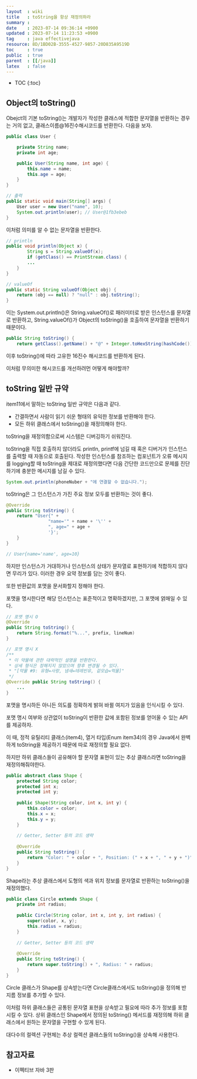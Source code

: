 ```yaml
---
layout  : wiki
title   : toString을 항상 재정의하라 
summary : 
date    : 2023-07-14 09:36:14 +0900
updated : 2023-07-14 11:23:53 +0900
tag     : java effectivejava
resource: 8D/1BD02B-3555-4527-9857-20D835A9519D
toc     : true
public  : true
parent  : [[/java]]
latex   : false
---
```

* TOC
{:toc}

## Object의 toString()

Obejct의 기본 toString()는 개발자가 작성한 클래스에 적합한 문자열을 반환하는 경우는 거의 없고, 클래스이름@16진수해시코드를 반환한다. 다음을 보자.

```java
public class User {

    private String name;
    private int age;

    public User(String name, int age) {
        this.name = name;
        this.age = age;
    }
}

// 출력 
public static void main(String[] args) {
    User user = new User("name", 10);
    System.out.println(user); // User@1fb3ebeb
}
```

이처럼 의미를 알 수 없는 문자열을 반환한다.

```java
// println 
public void println(Object x) {
        String s = String.valueOf(x);
        if (getClass() == PrintStream.class) {
        ...
    }
}

// valueOf
public static String valueOf(Object obj) {
    return (obj == null) ? "null" : obj.toString();
}
```

이는 System.out.println()은 String.valueOf()로 패러미터로 받은 인스턴스를 문자열로 반환하고, String.valueOf()가 Object의 toString()을 호출하여 문자열을 반환하기 때문이다.

```java
public String toString() {
    return getClass().getName() + "@" + Integer.toHexString(hashCode());
```

이후 toString()에 따라 고유한 16진수 해시코드를 반환하게 된다.

이처럼 무의미한 해시코드를 개선하려먼 어떻게 해야할까?

## toString 일반 규약

item11에서 말하는 toString 일반 규약은 다음과 같다.

- 간결하면서 사람이 읽기 쉬운 형태의 유익한 정보를 반환해야 한다.
- 모든 하위 클래스에서 toString()을 재정의해야 한다.

toString을 재정의함으로써 시스템은 디버깅하기 쉬워진다.

toString을 직접 호출하지 않더라도 println, printf에 넘길 때 혹은 디버거가 인스턴스를 출력할 때 자동으로 호출된다. 작성한 인스턴스를 참조하는 컴포넌트가 오류 메시지를 logging할 때 toString을 제대로 재정의했다면 다음 간단한 코드만으로 문제를 진단하기에 충분한 메시지를 남길 수 있다.

```java
System.out.println(phoneNuber + "에 연결할 수 없습니다.");
```

toString은 그 인스턴스가 가진 주요 정보 모두를 반환하는 것이 좋다.

```java
@Override
public String toString() {
    return "User{" +
                "name='" + name + '\'' +
                ", age=" + age +
                '}';
    }
}

// User{name='name', age=10}
```

하지만 인스턴스가 거대하거나 인스턴스의 상태가 문자열로 표현하기에 적합하지 않다면 무리가 있다. 이러한 경우 요약 정보를 담는 것이 좋다.

또한 반환값의 포맷을 문서화할지 정해야 한다.

포맷을 명시한다면 해당 인스턴스는 표준적이고 명확하겠지만, 그 포맷에 얽매일 수 있다.

```java
// 포맷 명시 O
@Override
public String toString() {
    return String.format("%...", prefix, lineNum)
}

// 포맷 명시 X
/**
 * 이 약물에 관한 대략적인 설명을 반환한다.
 * 상세 형식은 정해지지 않았으며 향후 변경될 수 있다.
 * "[약물 #9: 유형=사랑, 냄새=테레빈유, 겉모습=먹물]"
 */
@Override public String toString() {
    ... 
}
```

포맷을 명시하든 아니든 의도를 정확하게 밝혀 바뀔 여지가 있음을 인식시킬 수 있다. 

포맷 명시 여부와 상관없이 toString이 반환한 값에 포함된 정보를 얻어올 수 있는 API를 제공하자.

이 때, 정적 유틸리티 클래스(item4), 열거 타입(Enum item34)의 경우 Java에서 완벽하게 toString을 제공하기 때문에 따로 재정의할 필요 없다.

하지만 하위 클래스들이 공유해야 할 문자열 표현이 있는 추상 클래스라면 toString을 재정의해줘야한다.

```java
public abstract class Shape {
    protected String color;
    protected int x;
    protected int y;
    
    public Shape(String color, int x, int y) {
        this.color = color;
        this.x = x;
        this.y = y;
    }
    
    // Getter, Setter 등의 코드 생략
    
    @Override
    public String toString() {
        return "Color: " + color + ", Position: (" + x + ", " + y + ")";
    }
}

```

Shape라는 추상 클래스에서 도형의 색과 위치 정보를 문자열로 반환하는 toString()을 재정의했다. 

```java
public class Circle extends Shape {
    private int radius;
    
    public Circle(String color, int x, int y, int radius) {
        super(color, x, y);
        this.radius = radius;
    }
    
    // Getter, Setter 등의 코드 생략
    
    @Override
    public String toString() {
        return super.toString() + ", Radius: " + radius;
    }
}
```

Circle 클래스가 Shape를 상속받는다면 Circle클래스에서도 toString()을 정의해 반지름 정보를 추가할 수 있다.

이처럼 하위 클래스들은 공통된 문자열 표현을 상속받고 필요에 따라 추가 정보를 포함시킬 수 있다. 상위 클래스인 Shape에서 정의된 toString() 메서드를 재정의해 하위 클래스에서 원하는 문자열을 구현할 수 있게 된다.

대다수의 컬렉션 구현체는 추상 컬렉션 클래스들의 toString()을 상속해 사용한다.

## 참고자료

- 이펙티브 자바 3판



